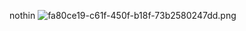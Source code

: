 nothin
![fa80ce19-c61f-450f-b18f-73b2580247dd.png](https://storage.live.com/items/DCD06548ADAC192C!3654?authkey=AH8s9e8lzWK8cTc)

